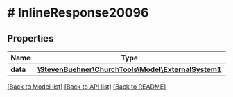# # InlineResponse20096

## Properties

Name | Type | Description | Notes
------------ | ------------- | ------------- | -------------
**data** | [**\StevenBuehner\ChurchTools\Model\ExternalSystem1**](ExternalSystem1.md) |  | [optional]

[[Back to Model list]](../../README.md#models) [[Back to API list]](../../README.md#endpoints) [[Back to README]](../../README.md)
